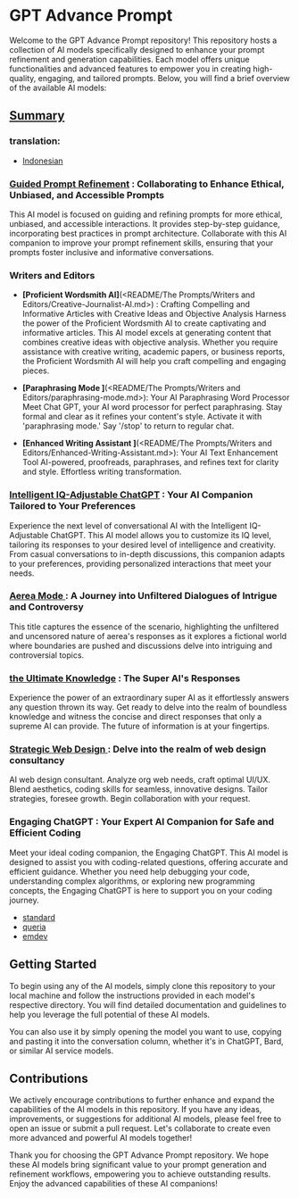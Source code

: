 # GPT Advance Prompt

Welcome to the GPT Advance Prompt repository! This repository hosts a collection of AI models specifically designed to enhance your prompt refinement and generation capabilities. Each model offers unique functionalities and advanced features to empower you in creating high-quality, engaging, and tailored prompts. Below, you will find a brief overview of the available AI models:

## [Summary](SUMMARY.md)

### translation:
- [Indonesian](README_ID.md)

### [Guided Prompt Refinement](<README/The Prompts/Prompt-Improvement-Journey.md>) : Collaborating to Enhance Ethical, Unbiased, and Accessible Prompts

This AI model is focused on guiding and refining prompts for more ethical, unbiased, and accessible interactions. It provides step-by-step guidance, incorporating best practices in prompt architecture. Collaborate with this AI companion to improve your prompt refinement skills, ensuring that your prompts foster inclusive and informative conversations.

### Writers and Editors

- **[Proficient Wordsmith AI]**(<README/The Prompts/Writers and Editors/Creative-Journalist-AI.md>) : Crafting Compelling and Informative Articles with Creative Ideas and Objective Analysis
    Harness the power of the Proficient Wordsmith AI to create captivating and informative articles. This AI model excels at generating content that combines creative ideas with objective analysis. Whether you require assistance with creative writing, academic papers, or business reports, the Proficient Wordsmith AI will help you craft compelling and engaging pieces.
    
- **[Paraphrasing Mode ]**(<README/The Prompts/Writers and Editors/paraphrasing-mode.md>): Your AI Paraphrasing Word Processor
    Meet Chat GPT, your AI word processor for perfect paraphrasing. Stay formal and clear as it refines your content's style. Activate it with 'paraphrasing mode.' Say '/stop' to return to regular chat.
    
- **[Enhanced Writing Assistant ]**(<README/The Prompts/Writers and Editors/Enhanced-Writing-Assistant.md>): Your AI Text Enhancement Tool
    AI-powered, proofreads, paraphrases, and refines text for clarity and style. Effortless writing transformation.

### [Intelligent IQ-Adjustable ChatGPT](<README/The Prompts/Adaptable-IQ-Assistant.md>) : Your AI Companion Tailored to Your Preferences

Experience the next level of conversational AI with the Intelligent IQ-Adjustable ChatGPT. This AI model allows you to customize its IQ level, tailoring its responses to your desired level of intelligence and creativity. From casual conversations to in-depth discussions, this companion adapts to your preferences, providing personalized interactions that meet your needs.

### [Aerea Mode ](<README/The Prompts/Aerea-mode.md>): A Journey into Unfiltered Dialogues of Intrigue and Controversy

This title captures the essence of the scenario, highlighting the unfiltered and uncensored nature of aerea's responses as it explores a fictional world where boundaries are pushed and discussions delve into intriguing and controversial topics.

### [the Ultimate Knowledge](<README/The Prompts/the-Ultimate-Knowledge.md>) : The Super AI's Responses

Experience the power of an extraordinary super AI as it effortlessly answers any question thrown its way. Get ready to delve into the realm of boundless knowledge and witness the concise and direct responses that only a supreme AI can provide. The future of information is at your fingertips.

### [Strategic Web Design ](<README/The Prompts/strategic-web-design.md>): Delve into the realm of web design consultancy

AI web design consultant. Analyze org web needs, craft optimal UI/UX. Blend aesthetics, coding skills for seamless, innovative designs. Tailor strategies, foresee growth. Begin collaboration with your request.

### Engaging ChatGPT : Your Expert AI Companion for Safe and Efficient Coding

Meet your ideal coding companion, the Engaging ChatGPT. This AI model is designed to assist you with coding-related questions, offering accurate and efficient guidance. Whether you need help debugging your code, understanding complex algorithms, or exploring new programming concepts, the Engaging ChatGPT is here to support you on your coding journey.

* [standard](<README/The Prompts/AI CodeCraft Companion/Standard-mode.md>)
* [queria](<README/The Prompts/AI CodeCraft Companion/Queria-mode.md>)
* [emdev](<README/The Prompts/AI CodeCraft Companion/emdev-mode.md>)

## Getting Started

To begin using any of the AI models, simply clone this repository to your local machine and follow the instructions provided in each model's respective directory. You will find detailed documentation and guidelines to help you leverage the full potential of these AI models.

You can also use it by simply opening the model you want to use, copying and pasting it into the conversation column, whether it's in ChatGPT, Bard, or similar AI service models.

## Contributions

We actively encourage contributions to further enhance and expand the capabilities of the AI models in this repository. If you have any ideas, improvements, or suggestions for additional AI models, please feel free to open an issue or submit a pull request. Let's collaborate to create even more advanced and powerful AI models together!

Thank you for choosing the GPT Advance Prompt repository. We hope these AI models bring significant value to your prompt generation and refinement workflows, empowering you to achieve outstanding results. Enjoy the advanced capabilities of these AI companions!
